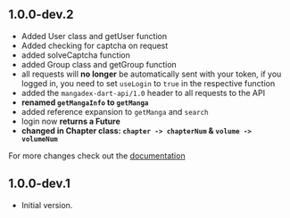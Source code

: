 ## 1.0.0-dev.2
- Added User class and getUser function
- Added checking for captcha on request
- added solveCaptcha function
- added Group class and getGroup function
- all requests will **no longer** be automatically sent with your token, if you logged in, you need to set `useLogin` to `true` in the respective function
- added the `mangadex-dart-api/1.0` header to all requests to the API
- **renamed `getMangaInfo` to `getManga`**
- added reference expansion to `getManga` and `search`
- login now **returns a Future**
- **changed in Chapter class: `chapter -> chapterNum` & `volume -> volumeNum`**

For more changes check out the [documentation](https://hernikplays.cz/mangadex-dart-api/1.0.0-dev.2/mangadex_api/mangadex_api-library.html)

## 1.0.0-dev.1

- Initial version.
